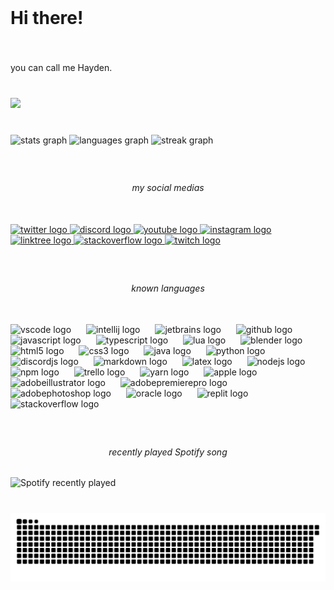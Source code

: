 <br clear="both">

<h1 align="left">Hi there!</h1>

###

<br clear="both">

<p align="left">you can call me Hayden.</p>

###

<br clear="both">

<div align="left">
  <img src="https://profile-counter.glitch.me/haydenykh/count.svg?"  />
</div>

###

<br clear="both">

<div align="left">
  <img src="https://github-readme-stats.vercel.app/api?username=haydenykh&hide_title=false&hide_rank=false&show_icons=true&include_all_commits=true&count_private=true&disable_animations=false&theme=discord_old_blurple&locale=en&hide_border=false&order=1&custom_title=My%20Statistics" height="128" alt="stats graph"  />
  <img src="https://github-readme-stats.vercel.app/api/top-langs?username=haydenykh&locale=en&hide_title=false&layout=compact&card_width=320&langs_count=10&theme=discord_old_blurple&hide_border=false&order=2&custom_title=My%20Most%20Used%20Languages" height="128" alt="languages graph"  />
  <img src="https://streak-stats.demolab.com?user=haydenykh&locale=en&mode=daily&theme=dracula&hide_border=false&border_radius=5&date_format=M%20j%5B,%20Y%5D&order=3" height="128" alt="streak graph"  />
</div>

###

<br clear="both">

<h6 align="center">my social medias</h6>

###

<br clear="both">

<div align="left">
  <a href="https://twitter.com/@haydenykh_" target="_blank">
    <img src="https://raw.githubusercontent.com/maurodesouza/profile-readme-generator/master/src/assets/icons/social/twitter/default.svg" width="42" height="26" alt="twitter logo"  />
  </a>
  <a href="https://discord.com/users/900561055472840724" target="_blank">
    <img src="https://raw.githubusercontent.com/maurodesouza/profile-readme-generator/master/src/assets/icons/social/discord/default.svg" width="42" height="26" alt="discord logo"  />
  </a>
  <a href="https://youtube.com@haydenykh" target="_blank">
    <img src="https://raw.githubusercontent.com/maurodesouza/profile-readme-generator/master/src/assets/icons/social/youtube/default.svg" width="42" height="26" alt="youtube logo"  />
  </a>
  <a href="https://instagram.com/@haydenykh" target="_blank">
    <img src="https://raw.githubusercontent.com/maurodesouza/profile-readme-generator/master/src/assets/icons/social/instagram/default.svg" width="42" height="26" alt="instagram logo"  />
  </a>
  <a href="https://linktr.ee/haydenykh" target="_blank">
    <img src="https://raw.githubusercontent.com/maurodesouza/profile-readme-generator/master/src/assets/icons/social/linktree/default.svg" width="42" height="26" alt="linktree logo"  />
  </a>
  <a href="https://stackoverflow.com/users/16947480" target="_blank">
    <img src="https://raw.githubusercontent.com/maurodesouza/profile-readme-generator/master/src/assets/icons/social/stackoverflow/default.svg" width="42" height="26" alt="stackoverflow logo"  />
  </a>
  <a href="https://www.twitch.tv/haydenykh" target="_blank">
    <img src="https://raw.githubusercontent.com/maurodesouza/profile-readme-generator/master/src/assets/icons/social/twitch/default.svg" width="42" height="26" alt="twitch logo"  />
  </a>
</div>

###

<br clear="both">

<h6 align="center">known languages</h6>

###

<br clear="both">

<div align="left">
  <img src="https://cdn.simpleicons.org/visualstudiocode/007ACC" height="26" alt="vscode logo"  />
  <img width="16" />
  <img src="https://cdn.simpleicons.org/intellijidea/000000" height="26" alt="intellij logo"  />
  <img width="16" />
  <img src="https://cdn.simpleicons.org/jetbrains/000000" height="26" alt="jetbrains logo"  />
  <img width="16" />
  <img src="https://cdn.simpleicons.org/github/181717" height="26" alt="github logo"  />
  <img width="16" />
  <img src="https://cdn.simpleicons.org/javascript/F7DF1E" height="26" alt="javascript logo"  />
  <img width="16" />
  <img src="https://cdn.simpleicons.org/typescript/3178C6" height="26" alt="typescript logo"  />
  <img width="16" />
  <img src="https://cdn.simpleicons.org/lua/2C2D72" height="26" alt="lua logo"  />
  <img width="16" />
  <img src="https://cdn.simpleicons.org/blender/F5792A" height="26" alt="blender logo"  />
  <img width="16" />
  <img src="https://cdn.simpleicons.org/html5/E34F26" height="26" alt="html5 logo"  />
  <img width="16" />
  <img src="https://cdn.simpleicons.org/css3/1572B6" height="26" alt="css3 logo"  />
  <img width="16" />
  <img src="https://skillicons.dev/icons?i=java" height="26" alt="java logo"  />
  <img width="16" />
  <img src="https://cdn.simpleicons.org/python/3776AB" height="26" alt="python logo"  />
  <img width="16" />
  <img src="https://cdn.jsdelivr.net/gh/devicons/devicon/icons/discordjs/discordjs-plain.svg" height="26" alt="discordjs logo"  />
  <img width="16" />
  <img src="https://cdn.simpleicons.org/markdown/000000" height="26" alt="markdown logo"  />
  <img width="16" />
  <img src="https://cdn.simpleicons.org/latex/008080" height="26" alt="latex logo"  />
  <img width="16" />
  <img src="https://cdn.simpleicons.org/nodedotjs/339933" height="26" alt="nodejs logo"  />
  <img width="16" />
  <img src="https://cdn.simpleicons.org/npm/CB3837" height="26" alt="npm logo"  />
  <img width="16" />
  <img src="https://cdn.simpleicons.org/trello/0052CC" height="26" alt="trello logo"  />
  <img width="16" />
  <img src="https://cdn.simpleicons.org/yarn/2C8EBB" height="26" alt="yarn logo"  />
  <img width="16" />
  <img src="https://cdn.simpleicons.org/apple/000000" height="26" alt="apple logo"  />
  <img width="16" />
  <img src="https://skillicons.dev/icons?i=ai" height="26" alt="adobeillustrator logo"  />
  <img width="16" />
  <img src="https://skillicons.dev/icons?i=pr" height="26" alt="adobepremierepro logo"  />
  <img width="16" />
  <img src="https://skillicons.dev/icons?i=ps" height="26" alt="adobephotoshop logo"  />
  <img width="16" />
  <img src="https://cdn.simpleicons.org/oracle/F80000" height="26" alt="oracle logo"  />
  <img width="16" />
  <img src="https://cdn.simpleicons.org/replit/F26207" height="26" alt="replit logo"  />
  <img width="16" />
  <img src="https://cdn.simpleicons.org/stackoverflow/F58025" height="26" alt="stackoverflow logo"  />
</div>

###

<br clear="both">

<h6 align="center">recently played Spotify song</h6>

###

![Spotify recently played](https://spotify-recently-played-readme.vercel.app/api?user=jdfdyvhimbrqtd5fz3i59kn74&count=14)

###

<br clear="both">

<img src="https://raw.githubusercontent.com/haydenykh/haydenykh/output/snake.svg" alt="Snake animation" />

###
